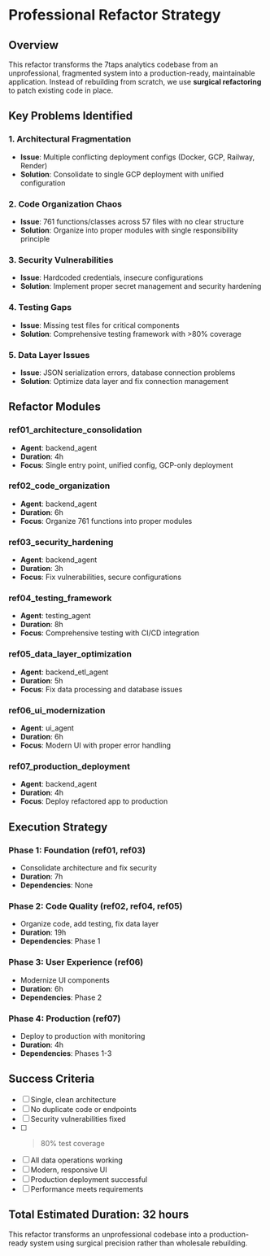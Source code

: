 # Professional Refactor Strategy

## Overview

This refactor transforms the 7taps analytics codebase from an unprofessional, fragmented system into a production-ready, maintainable application. Instead of rebuilding from scratch, we use **surgical refactoring** to patch existing code in place.

## Key Problems Identified

### 1. Architectural Fragmentation
- **Issue**: Multiple conflicting deployment configs (Docker, GCP, Railway, Render)
- **Solution**: Consolidate to single GCP deployment with unified configuration

### 2. Code Organization Chaos  
- **Issue**: 761 functions/classes across 57 files with no clear structure
- **Solution**: Organize into proper modules with single responsibility principle

### 3. Security Vulnerabilities
- **Issue**: Hardcoded credentials, insecure configurations
- **Solution**: Implement proper secret management and security hardening

### 4. Testing Gaps
- **Issue**: Missing test files for critical components
- **Solution**: Comprehensive testing framework with >80% coverage

### 5. Data Layer Issues
- **Issue**: JSON serialization errors, database connection problems
- **Solution**: Optimize data layer and fix connection management

## Refactor Modules

### ref01_architecture_consolidation
- **Agent**: backend_agent
- **Duration**: 4h
- **Focus**: Single entry point, unified config, GCP-only deployment

### ref02_code_organization  
- **Agent**: backend_agent
- **Duration**: 6h
- **Focus**: Organize 761 functions into proper modules

### ref03_security_hardening
- **Agent**: backend_agent  
- **Duration**: 3h
- **Focus**: Fix vulnerabilities, secure configurations

### ref04_testing_framework
- **Agent**: testing_agent
- **Duration**: 8h
- **Focus**: Comprehensive testing with CI/CD integration

### ref05_data_layer_optimization
- **Agent**: backend_etl_agent
- **Duration**: 5h
- **Focus**: Fix data processing and database issues

### ref06_ui_modernization
- **Agent**: ui_agent
- **Duration**: 6h
- **Focus**: Modern UI with proper error handling

### ref07_production_deployment
- **Agent**: backend_agent
- **Duration**: 4h
- **Focus**: Deploy refactored app to production

## Execution Strategy

### Phase 1: Foundation (ref01, ref03)
- Consolidate architecture and fix security
- **Duration**: 7h
- **Dependencies**: None

### Phase 2: Code Quality (ref02, ref04, ref05)
- Organize code, add testing, fix data layer
- **Duration**: 19h  
- **Dependencies**: Phase 1

### Phase 3: User Experience (ref06)
- Modernize UI components
- **Duration**: 6h
- **Dependencies**: Phase 2

### Phase 4: Production (ref07)
- Deploy to production with monitoring
- **Duration**: 4h
- **Dependencies**: Phases 1-3

## Success Criteria

- [ ] Single, clean architecture
- [ ] No duplicate code or endpoints
- [ ] Security vulnerabilities fixed
- [ ] >80% test coverage
- [ ] All data operations working
- [ ] Modern, responsive UI
- [ ] Production deployment successful
- [ ] Performance meets requirements

## Total Estimated Duration: 32 hours

This refactor transforms an unprofessional codebase into a production-ready system using surgical precision rather than wholesale rebuilding.


